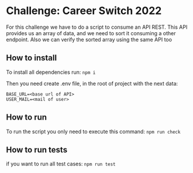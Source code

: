# Challenge: Career Switch 2022

For this challenge we have to do a script to consume an API REST. This API provides us an array of data, and we need to sort it consuming a other endpoint. Also we can verify the sorted array using the same API too

## How to install

To install all dependencies run:
`npm i`

Then you need create .env file, in the root of project with the next data:

```
BASE_URL=<base url of API>
USER_MAIL=<mail of user>
```

## How to run

To run the script you only need to execute this command:
`npm run check`

## How to run tests

if you want to run all test cases:
`npm run test`
